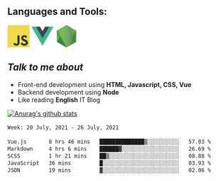 ## **Languages and Tools:**      
<code><img height="50" src="https://raw.githubusercontent.com/github/explore/80688e429a7d4ef2fca1e82350fe8e3517d3494d/topics/javascript/javascript.png"></code>
<code><img height="50"  src="https://raw.githubusercontent.com/github/explore/80688e429a7d4ef2fca1e82350fe8e3517d3494d/topics/vue/vue.png"></code>
<code><img height="50"  src="https://raw.githubusercontent.com/github/explore/80688e429a7d4ef2fca1e82350fe8e3517d3494d/topics/nodejs/nodejs.png"></code>

## *Talk to me about*
- Front-end development using **HTML, Javascript, CSS, Vue**
- Backend development using **Node**
- Like reading **English** IT Blog    

[![Anurag's github stats](https://github-readme-stats.vercel.app/api?username=qdi5)](https://github.com/anuraghazra/github-readme-stats)    

<!--START_SECTION:waka-->
```text
Week: 20 July, 2021 - 26 July, 2021

Vue.js       8 hrs 46 mins   ██████████████▒░░░░░░░░░░   57.03 % 
Markdown     4 hrs 6 mins    ██████▓░░░░░░░░░░░░░░░░░░   26.69 % 
SCSS         1 hr 21 mins    ██▒░░░░░░░░░░░░░░░░░░░░░░   08.88 % 
JavaScript   36 mins         █░░░░░░░░░░░░░░░░░░░░░░░░   03.93 % 
JSON         19 mins         ▓░░░░░░░░░░░░░░░░░░░░░░░░   02.06 % 
```
<!--END_SECTION:waka-->

